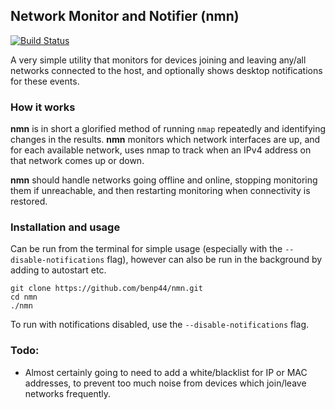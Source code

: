## Network Monitor and Notifier (nmn)

[![Build Status](https://travis-ci.com/benp44/nmn.svg?branch=master)](https://travis-ci.com/benp44/nmn)

A very simple utility that monitors for devices joining and leaving any/all networks connected to the host, and optionally shows desktop notifications for these events.

### How it works

**nmn** is in short a glorified method of running `nmap` repeatedly and identifying changes in the results. **nmn** monitors which network interfaces are up, and for each available network, uses nmap to track when an IPv4 address on that network comes up or down.

**nmn** should handle networks going offline and online, stopping monitoring them if unreachable, and then restarting monitoring when connectivity is restored.

### Installation and usage

Can be run from the terminal for simple usage (especially with the `--disable-notifications` flag), however can also be run in the background by adding to autostart etc.

```
git clone https://github.com/benp44/nmn.git
cd nmn
./nmn
```

To run with notifications disabled, use the `--disable-notifications` flag.

### Todo:

 * Almost certainly going to need to add a white/blacklist for IP or MAC addresses, to prevent too much noise from devices which join/leave networks frequently.
